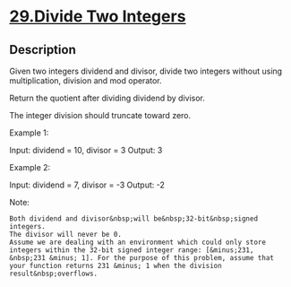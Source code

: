 # [29.Divide Two Integers](https://leetcode.com/problems/divide-two-integers/)
        
## Description
        
Given two integers dividend and divisor, divide two integers without using multiplication, division and mod operator.

Return the quotient after dividing dividend by divisor.

The integer division should truncate toward zero.

Example 1:


Input: dividend = 10, divisor = 3
Output: 3

Example 2:


Input: dividend = 7, divisor = -3
Output: -2

Note:


	Both dividend and divisor&nbsp;will be&nbsp;32-bit&nbsp;signed integers.
	The divisor will never be 0.
	Assume we are dealing with an environment which could only store integers within the 32-bit signed integer range: [&minus;231, &nbsp;231 &minus; 1]. For the purpose of this problem, assume that your function returns 231 &minus; 1 when the division result&nbsp;overflows.

